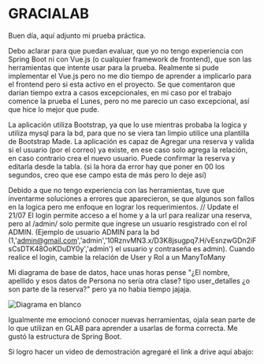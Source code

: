 # GRACIALAB
Buen día, aquí adjunto mi prueba práctica.

Debo aclarar para que puedan evaluar, que yo no tengo experiencia con Spring Boot ni con Vue.js (o cualquier framework de frontend), que son las herramientas que intente usar para la prueba. Realmente si pude implementar el Vue.js pero no me dio tiempo de aprender a implicarlo para el frontend pero si esta activo en el proyecto.
Se que comentaron que darían tiempo extra a casos excepcionales, en mi caso por el trabajo comence la prueba el Lunes, pero no me parecio un caso excepcional, así que hice lo mejor que pude.

La aplicación utiliza Bootstrap, ya que lo use mientras probaba la logica y utiliza mysql para la bd, para que no se viera tan limpio utilice una plantilla de Bootstrap Made.
La aplicación es capaz de Agregar una reserva y valida si el usuario (por el correo) ya existe, en ese caso solo agrega la relación, en caso contrario crea el nuevo usuario.
Puede confirmar la reserva y editarla desde la tabla. (si la hora da error hay que poner en 00 los segundos, creo que ese campo esta de más pero lo deje así)

Debido a que  no tengo experiencia con las herramientas, tuve que inventarme soluciones a errores que aparecieron, se que algunos son fallos en la logica pero me enfoque en lograr los requerimientos. 
// Update el 21/07
El login permite acceso a el home y a la url para realizar una reserva, pero al /admin/ solo permite que ingrese un usuario resgistrado con el rol ADMIN. (Ejemplo de usuario ADMIN para la bd (1,'admin@gmail.com','admin','$10$RznvMN3.x/D3K8jsugpq7.H/vEsnzwGDn2iFsCsDTK48OoKDuDY0y','admin') el usuario y contraseña es admin). Cuando realice el login, cambie la relación de User y Rol a un ManyToMany


Mi diagrama de base de datos, hace unas horas pense "¿El nombre, apellido y esos datos de Persona no sería otra clase? tipo user_detalles ¿o son parte de la reserva?" pero ya no habia tiempo jajaja.

![Diagrama en blanco](https://github.com/fkos2909/GRACIALAB/assets/92612247/efb0996b-0fbd-4c9c-9819-7cf6fcbc216f)

Igualmente me emocionó conocer nuevas herramientas, ojala sean parte de lo que utilizan en GLAB para aprender a usarlas de forma correcta. Me gustó la estructura de Spring Boot.

Si logro hacer un video de demostración agregaré el link a drive aqui abajo:




